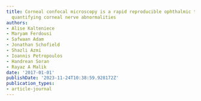 ```yaml
---
title: Corneal confocal microscopy is a rapid reproducible ophthalmic technique for
  quantifying corneal nerve abnormalities
authors:
- Alise Kalteniece
- Maryam Ferdousi
- Safwaan Adam
- Jonathan Schofield
- Shazli Azmi
- Ioannis Petropoulos
- Handrean Soran
- Rayaz A Malik
date: '2017-01-01'
publishDate: '2023-11-24T10:38:59.928172Z'
publication_types:
- article-journal
---
```

